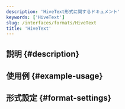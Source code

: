 ```yaml
---
description: 'HiveText形式に関するドキュメント'
keywords: ['HiveText']
slug: /interfaces/formats/HiveText
title: 'HiveText'
---
```


## 説明 {#description}

## 使用例 {#example-usage}

## 形式設定 {#format-settings}
